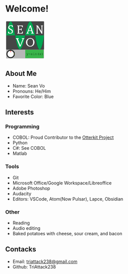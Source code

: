 # Welcome!

<img src="https://github.com/TriAttack238/TriAttack238/blob/main/Vo_B_Logo(2).jpg"  width="25%" height="25%">

## About Me
- Name: Sean Vo
- Pronouns: He/Him
- Favorite Color: Blue

## Interests

### Programming

- COBOL: Proud Contributor to the [Otterkit Project](https://github.com/otterkit)
- Python
- C#: See COBOL
- Matlab

### Tools

- Git
- Microsoft Office/Google Workspace/Libreoffice
- Adobe Photoshop
- Audacity
- Editors: VSCode, Atom(Now Pulsar), Lapce, Obsidian

### Other

- Reading
- Audio editing
- Baked potatoes with cheese, sour cream, and bacon

## Contacks

- Email: triattack238@gmail.com
- Github: TriAttack238

<!--
**TriAttack238/TriAttack238** is a ✨ _special_ ✨ repository because its `README.md` (this file) appears on your GitHub profile.

Here are some ideas to get you started:

- 🔭 I’m currently working on ...
- 🌱 I’m currently learning ...
- 👯 I’m looking to collaborate on ...
- 🤔 I’m looking for help with ...
- 💬 Ask me about ...
- 📫 How to reach me: ...
- 😄 Pronouns: ...
- ⚡ Fun fact: ...
-->
